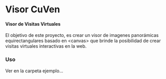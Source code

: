 Visor CuVen
========

#### Visor de Visitas Virtuales ####

El objetivo de este proyecto, es crear un visor de imagenes panorámicas equirectangulares basado en &lt;canvas&gt; que brinde la posibilidad de crear visitas virtuales interactivas en la web.

### Uso ###

Ver en la carpeta ejemplo...
